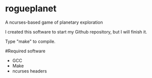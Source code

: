 # rogueplanet
 A ncurses-based game of planetary exploration
 
 I created this software to start my Github repository, but I will finish it.

 Type "make" to compile.
 
#Required software
 * GCC
 * Make
 * ncurses headers 


